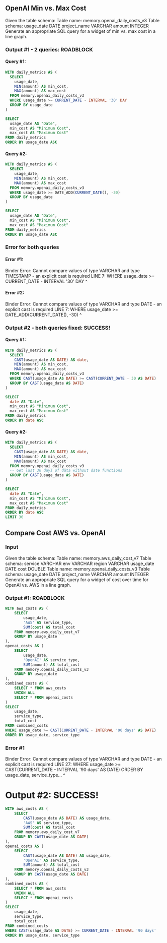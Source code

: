 ## OpenAI Min vs. Max Cost

Given the table schema: Table name: memory.openai_daily_costs_v3 Table schema: usage_date DATE project_name VARCHAR amount INTEGER Generate an appropriate SQL query for a widget of min vs. max cost in a line graph.

### Output #1 - 2 queries: ROADBLOCK

#### Query #1:

```sql
WITH daily_metrics AS (
  SELECT
    usage_date,
    MIN(amount) AS min_cost,
    MAX(amount) AS max_cost
  FROM memory.openai_daily_costs_v3
  WHERE usage_date >= CURRENT_DATE - INTERVAL '30' DAY
  GROUP BY usage_date
)

SELECT
  usage_date AS "Date",
  min_cost AS "Minimum Cost",
  max_cost AS "Maximum Cost"
FROM daily_metrics
ORDER BY usage_date ASC
```

#### Query #2:

```sql
WITH daily_metrics AS (
  SELECT
    usage_date,
    MIN(amount) AS min_cost,
    MAX(amount) AS max_cost
  FROM memory.openai_daily_costs_v3
  WHERE usage_date >= DATE_ADD(CURRENT_DATE(), -30)
  GROUP BY usage_date
)

SELECT
  usage_date AS "Date",
  min_cost AS "Minimum Cost",
  max_cost AS "Maximum Cost"
FROM daily_metrics
ORDER BY usage_date ASC
```

### Error for both queries

#### Error #1:

Binder Error: Cannot compare values of type VARCHAR and type TIMESTAMP - an explicit cast is required LINE 7: WHERE usage_date >= CURRENT_DATE - INTERVAL '30' DAY ^

#### Error #2:

Binder Error: Cannot compare values of type VARCHAR and type DATE - an explicit cast is required LINE 7: WHERE usage_date >= DATE_ADD(CURRENT_DATE(), -30) ^

### Output #2 - both queries fixed: SUCCESS!

#### Query #1:

```sql
WITH daily_metrics AS (
  SELECT
    CAST(usage_date AS DATE) AS date,
    MIN(amount) AS min_cost,
    MAX(amount) AS max_cost
  FROM memory.openai_daily_costs_v3
  WHERE CAST(usage_date AS DATE) >= CAST(CURRENT_DATE - 30 AS DATE)
  GROUP BY CAST(usage_date AS DATE)
)

SELECT
  date AS "Date",
  min_cost AS "Minimum Cost",
  max_cost AS "Maximum Cost"
FROM daily_metrics
ORDER BY date ASC
```

#### Query #2:

```sql
WITH daily_metrics AS (
  SELECT
    CAST(usage_date AS DATE) AS date,
    MIN(amount) AS min_cost,
    MAX(amount) AS max_cost
  FROM memory.openai_daily_costs_v3
  -- Get last 30 days of data without date functions
  GROUP BY CAST(usage_date AS DATE)
)

SELECT
  date AS "Date",
  min_cost AS "Minimum Cost",
  max_cost AS "Maximum Cost"
FROM daily_metrics
ORDER BY date ASC
LIMIT 30
```

## Compare Cost AWS vs. OpenAI

### Input

Given the table schema: Table name: memory.aws_daily_cost_v7 Table schema: service VARCHAR env VARCHAR region VARCHAR usage_date DATE cost DOUBLE Table name: memory.openai_daily_costs_v3 Table schema: usage_date DATE project_name VARCHAR amount INTEGER Generate an appropriate SQL query for a widget of cost over time for OpenAI vs. AWS in a line graph.

### Output #1: ROADBLOCK

```sql
WITH aws_costs AS (
    SELECT
        usage_date,
        'AWS' AS service_type,
        SUM(cost) AS total_cost
    FROM memory.aws_daily_cost_v7
    GROUP BY usage_date
),
openai_costs AS (
    SELECT
        usage_date,
        'OpenAI' AS service_type,
        SUM(amount) AS total_cost
    FROM memory.openai_daily_costs_v3
    GROUP BY usage_date
),
combined_costs AS (
    SELECT * FROM aws_costs
    UNION ALL
    SELECT * FROM openai_costs
)
SELECT
    usage_date,
    service_type,
    total_cost
FROM combined_costs
WHERE usage_date >= CAST(CURRENT_DATE - INTERVAL '90 days' AS DATE)
ORDER BY usage_date, service_type
```

### Error #1

Binder Error: Cannot compare values of type VARCHAR and type DATE - an explicit cast is required LINE 27: WHERE usage_date >= CAST(CURRENT_DATE - INTERVAL '90 days' AS DATE) ORDER BY usage_date, service_type... ^

# Output #2: SUCCESS!

```sql
WITH aws_costs AS (
    SELECT
        CAST(usage_date AS DATE) AS usage_date,
        'AWS' AS service_type,
        SUM(cost) AS total_cost
    FROM memory.aws_daily_cost_v7
    GROUP BY CAST(usage_date AS DATE)
),
openai_costs AS (
    SELECT
        CAST(usage_date AS DATE) AS usage_date,
        'OpenAI' AS service_type,
        SUM(amount) AS total_cost
    FROM memory.openai_daily_costs_v3
    GROUP BY CAST(usage_date AS DATE)
),
combined_costs AS (
    SELECT * FROM aws_costs
    UNION ALL
    SELECT * FROM openai_costs
)
SELECT
    usage_date,
    service_type,
    total_cost
FROM combined_costs
WHERE CAST(usage_date AS DATE) >= CURRENT_DATE - INTERVAL '90 days'
ORDER BY usage_date, service_type
```
